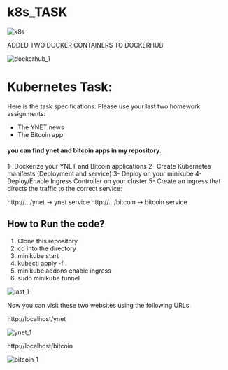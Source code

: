 # k8s_TASK

![k8s](https://user-images.githubusercontent.com/72957443/205514141-3b5b18ae-e1f4-48eb-a6a2-af9651086e06.jpeg)




ADDED TWO DOCKER CONTAINERS TO DOCKERHUB


![dockerhub_1](https://user-images.githubusercontent.com/72957443/205513972-19d2abf4-7bf3-4055-91c5-c11ce2a4ea89.jpeg)

# Kubernetes Task: 
Here is the task specifications: 
Please use your last two homework assignments:
- The YNET news
- The Bitcoin app
#### you can find ynet and bitcoin apps in my repository.
1- Dockerize your YNET and Bitcoin applications
2- Create Kubernetes manifests (Deployment and service)
3- Deploy on your minikube
4- Deploy/Enable Ingress Controller on your cluster
5- Create an ingress that directs the traffic to the correct service:



http://.../ynet → ynet service http://.../bitcoin → bitcoin service



## How to Run the code? 

1) Clone this repository  
2) cd into the directory 
3) minikube start
4) kubectl apply -f .
5) minikube addons enable ingress
6) sudo minikube tunnel

![last_1](https://user-images.githubusercontent.com/72957443/205513949-f7faf290-777d-416c-b3ee-b922086aa7d8.jpeg)

Now you can visit these two websites using the following URLs: 

http://localhost/ynet 

![ynet_1](https://user-images.githubusercontent.com/72957443/205513922-6f6ba9da-ba3b-4b82-9d42-fa5586bbd7dd.jpeg)

http://localhost/bitcoin

![bitcoin_1](https://user-images.githubusercontent.com/72957443/205513939-f60d8d0e-e74d-4f11-b772-3b095c01f25e.jpeg)
